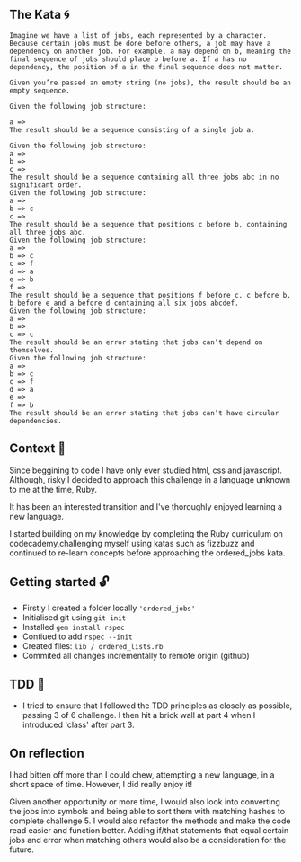 ## The Kata :cyclone:

```
Imagine we have a list of jobs, each represented by a character. Because certain jobs must be done before others, a job may have a dependency on another job. For example, a may depend on b, meaning the final sequence of jobs should place b before a. If a has no dependency, the position of a in the final sequence does not matter.

Given you’re passed an empty string (no jobs), the result should be an empty sequence.

Given the following job structure:

a =>
The result should be a sequence consisting of a single job a.

Given the following job structure:
a =>
b =>
c =>
The result should be a sequence containing all three jobs abc in no significant order.
Given the following job structure:
a =>
b => c
c =>
The result should be a sequence that positions c before b, containing all three jobs abc.
Given the following job structure:
a =>
b => c
c => f
d => a
e => b
f =>
The result should be a sequence that positions f before c, c before b, b before e and a before d containing all six jobs abcdef.
Given the following job structure:
a =>
b =>
c => c
The result should be an error stating that jobs can’t depend on themselves.
Given the following job structure:
a =>
b => c
c => f
d => a
e =>
f => b
The result should be an error stating that jobs can’t have circular dependencies.
```

## Context :crystal_ball:

Since beggining to code I have only ever studied html, css and javascript. Although, risky I decided to approach this challenge in a language unknown to me at the time, Ruby.

It has been an interested transition and I've thoroughly enjoyed learning a new language.

I started building on my knowledge by completing the Ruby curriculum on codecademy,challenging myself using katas such as fizzbuzz and continued to re-learn concepts before approaching the ordered_jobs kata.


## Getting started :unlock:

- Firstly I created a folder locally ```'ordered_jobs'```
- Initialised git using ```git init```
- Installed ```gem install rspec```
- Contiued to add ```rspec --init```
- Created files: ```lib / ordered_lists.rb```
- Commited all changes incrementally to remote origin (github)

## TDD :ocean:

- I tried to ensure that I followed the TDD principles as closely as possible, passing 3 of 6 challenge. I then hit a brick wall at part 4 when I introduced 'class' after part 3.

## On reflection

I had bitten off more than I could chew, attempting a new language, in a short space of time. However, I did really enjoy it!

Given another opportunity or more time, I would also look into converting the jobs into symbols and being able to sort them with matching hashes to complete challenge 5. I would also refactor the methods and make the code read easier and function better. Adding if/that statements that equal certain jobs and error when matching others would also be a consideration for the future.
